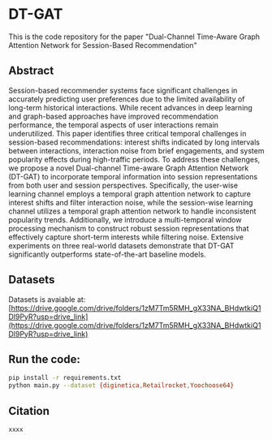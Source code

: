 # DT-GAT
This is the code repository for the paper "Dual-Channel Time-Aware Graph Attention Network for Session-Based Recommendation"





## Abstract
Session-based recommender systems face significant challenges in accurately predicting user preferences due to the limited availability of long-term historical interactions. While recent advances in deep learning and graph-based approaches have improved recommendation performance, the temporal aspects of user interactions remain underutilized. This paper identifies three critical temporal challenges in session-based recommendations: interest shifts indicated by long intervals between interactions, interaction noise from brief engagements, and system popularity effects during high-traffic periods. To address these challenges, we propose a novel Dual-channel Time-aware Graph Attention Network (DT-GAT) to incorporate temporal information into session representations from both user and session perspectives. Specifically, the user-wise learning channel employs a temporal graph attention network to capture interest shifts and filter interaction noise, while the session-wise learning channel utilizes a temporal graph attention network to handle inconsistent popularity trends. Additionally, we introduce a multi-temporal window processing mechanism to construct robust session representations that effectively capture short-term interests while filtering noise. Extensive experiments on three real-world datasets demonstrate that DT-GAT significantly outperforms state-of-the-art baseline models.

## Datasets
Datasets is avaiable at: [https://drive.google.com/drive/folders/1zM7Tm5RMH_gX33NA_BHdwtkiQ1Dl9PyR?usp=drive_link](https://drive.google.com/drive/folders/1zM7Tm5RMH_gX33NA_BHdwtkiQ1Dl9PyR?usp=drive_link)

## Run the code: 
```bash
pip install -r requirements.txt  
python main.py --dataset {diginetica,Retailrocket,Yoochoose64}
```

## Citation

```bash
xxxx
```
